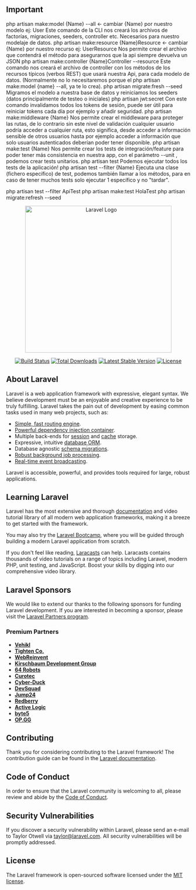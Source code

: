 ## Important
php artisan make:model {Name} --all <- cambiar {Name} por nuestro modelo ej: User
	Este comando de la CLI nos creará los archivos de factorías, migraciones, seeders, controller etc. Necesarios para nuestro modelaje de datos.
php artisan make:resource {Name}Resource <- cambiar {Name} por nuestro recurso ej: UserResource
	Nos permite crear el archivo que contendrá el método para asegurarnos que la api siempre devuelva un JSON
php artisan make:controller {Name}Controller --resource
	Este comando nos creará el archivo de controller con los métodos de los recursos típicos (verbos REST) que usará nuestra Api, para cada
	modelo de datos. (Normalmente no lo necesitaremos porque el php artisan make:model {name} --all, ya te lo crea).
php artisan migrate:fresh --seed
	Migramos el modelo a nuestra base de datos y reiniciamos los seeders (datos principalmente de testeo o iniciales)
php artisan jwt:secret
	Con este comando invalidamos todos los tokens de sesión, puede ser útil para reiniciar tokens cada día por ejemplo y añadir seguridad.
php artisan make:middleware {Name}
	Nos permite crear el middleware para proteger las rutas, de lo contrario sin este nivel de validación cualquier usuario podría acceder
	a cualquier ruta, esto significa, desde acceder a información sensible de otros usuarios hasta por ejemplo acceder a información
	que solo usuarios autenticados deberían poder tener disponible.
php artisan make:test {Name}
	Nos permite crear los tests de integración/feature para poder tener más consistencia en nuestra app, con el parámetro
	--unit , podemos crear tests unitarios.
php artisan test
	Podemos ejecutar todos los tests de la aplicación!
php artisan test --filter {Name}
	Ejecuta una clase (fichero específico) de test, podemos también llamar a los métodos, para en caso de tener muchos tests solo ejecutar 1 específico y no "tardar".


php artisan test --filter ApiTest
php artisan make:test HolaTest
php artisan migrate:refresh --seed

<p align="center"><a href="https://laravel.com" target="_blank"><img src="https://raw.githubusercontent.com/laravel/art/master/logo-lockup/5%20SVG/2%20CMYK/1%20Full%20Color/laravel-logolockup-cmyk-red.svg" width="400" alt="Laravel Logo"></a></p>

<p align="center">
<a href="https://github.com/laravel/framework/actions"><img src="https://github.com/laravel/framework/workflows/tests/badge.svg" alt="Build Status"></a>
<a href="https://packagist.org/packages/laravel/framework"><img src="https://img.shields.io/packagist/dt/laravel/framework" alt="Total Downloads"></a>
<a href="https://packagist.org/packages/laravel/framework"><img src="https://img.shields.io/packagist/v/laravel/framework" alt="Latest Stable Version"></a>
<a href="https://packagist.org/packages/laravel/framework"><img src="https://img.shields.io/packagist/l/laravel/framework" alt="License"></a>
</p>

## About Laravel

Laravel is a web application framework with expressive, elegant syntax. We believe development must be an enjoyable and creative experience to be truly fulfilling. Laravel takes the pain out of development by easing common tasks used in many web projects, such as:

- [Simple, fast routing engine](https://laravel.com/docs/routing).
- [Powerful dependency injection container](https://laravel.com/docs/container).
- Multiple back-ends for [session](https://laravel.com/docs/session) and [cache](https://laravel.com/docs/cache) storage.
- Expressive, intuitive [database ORM](https://laravel.com/docs/eloquent).
- Database agnostic [schema migrations](https://laravel.com/docs/migrations).
- [Robust background job processing](https://laravel.com/docs/queues).
- [Real-time event broadcasting](https://laravel.com/docs/broadcasting).

Laravel is accessible, powerful, and provides tools required for large, robust applications.

## Learning Laravel

Laravel has the most extensive and thorough [documentation](https://laravel.com/docs) and video tutorial library of all modern web application frameworks, making it a breeze to get started with the framework.

You may also try the [Laravel Bootcamp](https://bootcamp.laravel.com), where you will be guided through building a modern Laravel application from scratch.

If you don't feel like reading, [Laracasts](https://laracasts.com) can help. Laracasts contains thousands of video tutorials on a range of topics including Laravel, modern PHP, unit testing, and JavaScript. Boost your skills by digging into our comprehensive video library.

## Laravel Sponsors

We would like to extend our thanks to the following sponsors for funding Laravel development. If you are interested in becoming a sponsor, please visit the [Laravel Partners program](https://partners.laravel.com).

### Premium Partners

- **[Vehikl](https://vehikl.com/)**
- **[Tighten Co.](https://tighten.co)**
- **[WebReinvent](https://webreinvent.com/)**
- **[Kirschbaum Development Group](https://kirschbaumdevelopment.com)**
- **[64 Robots](https://64robots.com)**
- **[Curotec](https://www.curotec.com/services/technologies/laravel/)**
- **[Cyber-Duck](https://cyber-duck.co.uk)**
- **[DevSquad](https://devsquad.com/hire-laravel-developers)**
- **[Jump24](https://jump24.co.uk)**
- **[Redberry](https://redberry.international/laravel/)**
- **[Active Logic](https://activelogic.com)**
- **[byte5](https://byte5.de)**
- **[OP.GG](https://op.gg)**

## Contributing

Thank you for considering contributing to the Laravel framework! The contribution guide can be found in the [Laravel documentation](https://laravel.com/docs/contributions).

## Code of Conduct

In order to ensure that the Laravel community is welcoming to all, please review and abide by the [Code of Conduct](https://laravel.com/docs/contributions#code-of-conduct).

## Security Vulnerabilities

If you discover a security vulnerability within Laravel, please send an e-mail to Taylor Otwell via [taylor@laravel.com](mailto:taylor@laravel.com). All security vulnerabilities will be promptly addressed.

## License

The Laravel framework is open-sourced software licensed under the [MIT license](https://opensource.org/licenses/MIT).
